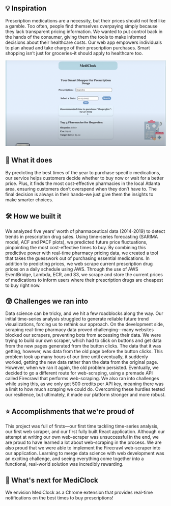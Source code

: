 ## 💡 Inspiration
Prescription medications are a necessity, but their prices should not feel like a gamble. Too often, people find themselves overpaying simply because they lack transparent pricing information. We wanted to put control back in the hands of the consumer, giving them the tools to make informed decisions about their healthcare costs. Our web app empowers individuals to plan ahead and take charge of their prescription purchases. Smart shopping isn’t just for groceries–it should apply to healthcare too.

![MediClock Screenshot](assets/mediclock-screenshot.png)

## 🚀 What it does
By predicting the best times of the year to purchase specific medications, our service helps customers decide whether to buy now or wait for a better price. Plus, it finds the most cost-effective pharmacies in the local Atlanta area, ensuring customers don’t overspend when they don’t have to. The final decision is always in their hands–we just give them the insights to make smarter choices.

## 🛠 How we built it
We analyzed five years’ worth of pharmaceutical data (2014-2019) to detect trends in prescription drug sales. Using time-series forecasting (SARIMA model, ACF and PACF plots), we predicted future price fluctuations, pinpointing the most cost-effective times to buy. By combining this predictive power with real-time pharmacy pricing data, we created a tool that takes the guesswork out of purchasing essential medications. In addition to predicting prices, we web scrape current prescription drug prices on a daily schedule using AWS. Through the use of AWS EventBridge, Lambda, ECR, and S3, we scrape and store the current prices of medications to inform users where their prescription drugs are cheapest to buy right now.

## 😰 Challenges we ran into
Data science can be tricky, and we hit a few roadblocks along the way. Our initial time-series analysis struggled to generate reliable future trend visualizations, forcing us to rethink our approach. On the development side, scraping real-time pharmacy data proved challenging—many websites blocked our scrapers, preventing bots from accessing their data. We were trying to build our own scraper, which had to click on buttons and get data from the new pages generated from the button clicks. The data that it was getting, however, was data from the old page before the button clicks. This problem took up many hours of our time until eventually, it suddenly worked, getting the new data rather than the data from the original page. However, when we ran it again, the old problem persisted. Eventually, we decided to go a different route for web-scraping, using a premade API called Firecrawl that performs web-scraping. We also ran into challenges while using this, as we only got 500 credits per API key, meaning there was a limit to how much scraping we could do. Overcoming these hurdles tested our resilience, but ultimately, it made our platform stronger and more robust.

## ⭐️ Accomplishments that we're proud of
This project was full of firsts—our first time tackling time-series analysis, our first web scraper, and our first fully built React application. Although our attempt at writing our own web-scraper was unsuccessful in the end, we are proud to have learned a lot about web-scraping in the process. We are also proud that we were able to implement the Firecrawl web-scraper into our application. Learning to merge data science with web development was an exciting challenge, and seeing everything come together into a functional, real-world solution was incredibly rewarding.

## 🔮 What's next for MediClock
We envision MediClock as a Chrome extension that provides real-time notifications on the best times to buy prescriptions!
